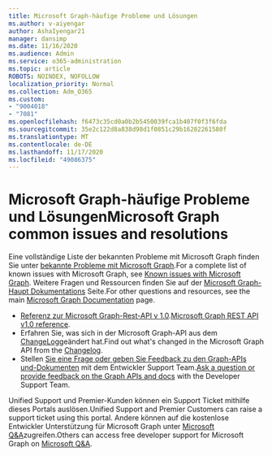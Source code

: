```yaml
---
title: Microsoft Graph-häufige Probleme und Lösungen
ms.author: v-aiyengar
author: AshaIyengar21
manager: dansimp
ms.date: 11/16/2020
ms.audience: Admin
ms.service: o365-administration
ms.topic: article
ROBOTS: NOINDEX, NOFOLLOW
localization_priority: Normal
ms.collection: Adm_O365
ms.custom:
- "9004018"
- "7081"
ms.openlocfilehash: f6473c35cd0a0b2b5450039fca1b407f0f3f6fda
ms.sourcegitcommit: 35e2c122d8a838d98d1f0851c29b16282261580f
ms.translationtype: MT
ms.contentlocale: de-DE
ms.lasthandoff: 11/17/2020
ms.locfileid: "49086375"
---
```

# <a name="microsoft-graph-common-issues-and-resolutions"></a><span data-ttu-id="d5839-102">Microsoft Graph-häufige Probleme und Lösungen</span><span class="sxs-lookup"><span data-stu-id="d5839-102">Microsoft Graph common issues and resolutions</span></span>

<span data-ttu-id="d5839-103">Eine vollständige Liste der bekannten Probleme mit Microsoft Graph finden Sie unter [bekannte Probleme mit Microsoft Graph](https://docs.microsoft.com/graph/known-issues).</span><span class="sxs-lookup"><span data-stu-id="d5839-103">For a complete list of known issues with Microsoft Graph, see [Known issues with Microsoft Graph](https://docs.microsoft.com/graph/known-issues).</span></span> <span data-ttu-id="d5839-104">Weitere Fragen und Ressourcen finden Sie auf der [Microsoft Graph-Haupt Dokumentations](https://docs.microsoft.com/graph/) Seite.</span><span class="sxs-lookup"><span data-stu-id="d5839-104">For other questions and resources, see the main [Microsoft Graph Documentation](https://docs.microsoft.com/graph/) page.</span></span>

- <span data-ttu-id="d5839-105">[Referenz zur Microsoft Graph-Rest-API v 1.0](https://docs.microsoft.com/graph/api/overview?toc=.%2Fref%2Ftoc.json&view=graph-rest-1.0).</span><span class="sxs-lookup"><span data-stu-id="d5839-105">[Microsoft Graph REST API v1.0 reference](https://docs.microsoft.com/graph/api/overview?toc=.%2Fref%2Ftoc.json&view=graph-rest-1.0).</span></span>
- <span data-ttu-id="d5839-106">Erfahren Sie, was sich in der Microsoft Graph-API aus dem [ChangeLog](https://docs.microsoft.com/graph/changelog)geändert hat.</span><span class="sxs-lookup"><span data-stu-id="d5839-106">Find out what's changed in the Microsoft Graph API from the [Changelog](https://docs.microsoft.com/graph/changelog).</span></span> 
- <span data-ttu-id="d5839-107">Stellen [Sie eine Frage oder geben Sie Feedback zu den Graph-APIs und-Dokumenten](https://aka.ms/GraphDeveloperSupport) mit dem Entwickler Support Team.</span><span class="sxs-lookup"><span data-stu-id="d5839-107">[Ask a question or provide feedback on the Graph APIs and docs](https://aka.ms/GraphDeveloperSupport) with the Developer Support Team.</span></span>

<span data-ttu-id="d5839-108">Unified Support und Premier-Kunden können ein Support Ticket mithilfe dieses Portals auslösen.</span><span class="sxs-lookup"><span data-stu-id="d5839-108">Unified Support and Premier Customers can raise a support ticket using this portal.</span></span> <span data-ttu-id="d5839-109">Andere können auf die ﻿kostenlose Entwickler Unterstützung für Microsoft Graph unter [Microsoft Q&A](https://aka.ms/AskGraph)zugreifen.</span><span class="sxs-lookup"><span data-stu-id="d5839-109">Others can access free developer support for Microsoft Graph on [Microsoft Q&A](https://aka.ms/AskGraph).</span></span>
